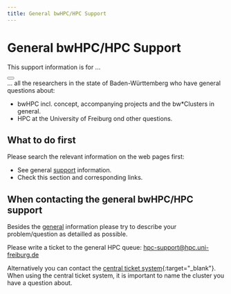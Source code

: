 ```yaml
---
title: General bwHPC/HPC Support
---
```

# General bwHPC/HPC Support

<article class="message is-warning">
  <div class="message-header">
    <p>This support information is for ...</p>
    <button class="delete" aria-label="delete"></button>
  </div>
  <div class="message-body">
    ... all the researchers in the state of Baden-Württemberg who have general questions about:
    <ul>
      <li>bwHPC incl. concept, accompanying projects and the bw*Clusters in general.</li>
      <li>HPC at the University of Freiburg ond other questions.</li>
    </ul>
  </div>
</article>

## What to do first

Please search the relevant information on the web pages first:

- See general [support](/support/) information.
- Check this section and corresponding links.

## When contacting the general bwHPC/HPC support

Besides the [general](/support/) information please try to describe your problem/question as detailled as possible.

Please write a ticket to the general HPC queue:
[hpc-support@hpc.uni-freiburg.de](mailto:hpc-support@hpc.uni-freiburg.de)

Alternatively you can contact the [central ticket system](https://bw-support.scc.kit.edu/){:target="_blank"}.
When using the central ticket system, it is important to name the cluster you have a question about.
